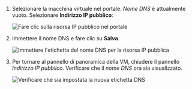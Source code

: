 
1. Selezionare la macchina virtuale nel portale. *Nome DNS* è attualmente vuoto. Selezionare **Indirizzo IP pubblico**:
   
   ![Fare clic sulla risorsa IP pubblico nel portale](./media/virtual-machines-common-portal-create-fqdn/locatePublicIP.PNG)

2. Immettere il nome DNS e fare clic su **Salva**.
   
   ![Immettere l'etichetta del nome DNS per la risorsa IP pubblica](./media/virtual-machines-common-portal-create-fqdn/dnsNameLabel.PNG)
 

3. Per tornare al pannello di panoramica della VM, chiudere il pannello *Indirizzo IP pubblico*. Verificare che il *nome DNS* ora sia visualizzato.
   
   ![Verificare che sia impostata la nuova etichetta DNS](./media/virtual-machines-common-portal-create-fqdn/fqdnCreated.PNG)

